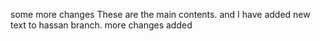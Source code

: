 some more changes These are the main contents. and I have added new text to hassan branch. more changes added
